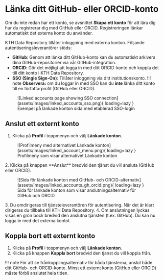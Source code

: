 # Länka ditt GitHub- eller ORCID-konto

Om du inte redan har ett konto, se avsnittet **Skapa ett konto** för att lära dig hur du registrerar dig med GitHub eller ORCID. Registreringen länkar automatiskt det externa konto du använder.

KTH Data Repository tillåter inloggning med externa konton. Följande autentiseringsleverantörer stöds:

- **GitHub**: Genom att länka ditt GitHub-konto kan du automatiskt arkivera dina GitHub-repositorier via vår GitHub-integration.
- **ORCID**: Gör det möjligt att logga in med ditt ORCID-konto och koppla det till ditt konto i KTH Data Repository.
- **SSO (Single Sign-On)**: Tillåter inloggning via ditt institutionskonto.
!!! note
     **Observera:** om du loggar in med SSO kan du **inte** länka ditt konto till en författarprofil (GitHub eller ORCID).

<figure markdown="span">
![Linked accounts page showing SSO connection](assets/images/linked_accounts_sso.png){ loading=lazy }
<figcaption>Exempel på länkade konton sida med etablerad SSO-login</figcaption>
</figure>

## Anslut ett externt konto

1. Klicka på **Profil** i toppmenyn och välj **Länkade konton**.

<figure markdown="span">
![Profilmeny med alternativet Länkade konton](assets/images/linked_account_menu.png){ loading=lazy }
<figcaption>Profilmeny som visar alternativet Länkade konton</figcaption>
</figure>
2. Klicka på knappen **Anslut** bredvid den tjänst du vill ansluta (GitHub eller ORCID).

<figure markdown="span">
![Sida för länkade konton med GitHub- och ORCID-alternativ](assets/images/linked_accounts_gh_orcid.png){ loading=lazy }
<figcaption>Sida för länkade konton som visar anslutningsalternativ för GitHub och ORCID</figcaption>
</figure>
3. Du omdirigeras till tjänsteleverantören för autentisering. När det är klart dirigeras du tillbaka till KTH Data Repository.
4. Om anslutningen lyckas visas en grön bock bredvid den anslutna tjänsten (t.ex. GitHub). Du kan nu logga in med det externa kontot.

## Koppla bort ett externt konto

1. Klicka på **Profil** i toppmenyn och välj **Länkade konton**.
2. Klicka på knappen **Koppla bort** bredvid den tjänst du vill koppla från.

!!! note
    För att se frånkopplingsalternativ för båda tjänsterna, anslut både ditt GitHub- och ORCID-konto. Minst ett externt konto (GitHub eller ORCID) måste förbli anslutet hela tiden.
